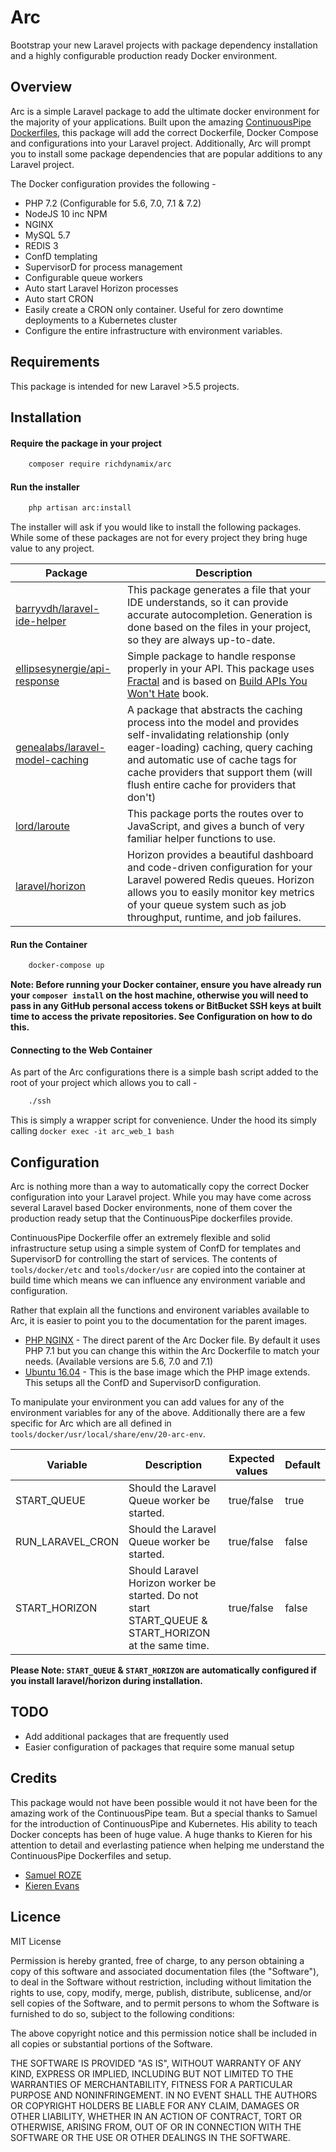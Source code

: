 # Arc

Bootstrap your new Laravel projects with package dependency installation and a highly configurable production ready Docker environment.

## Overview

Arc is a simple Laravel package to add the ultimate docker environment for the majority of your applications. Built upon the amazing [ContinuousPipe Dockerfiles](https://github.com/continuouspipe/dockerfiles), this package will add the correct Dockerfile, Docker Compose and configurations into your Laravel project. Additionally, Arc will prompt you to install some package dependencies that are popular additions to any Laravel project.

The Docker configuration provides the following - 

- PHP 7.2 (Configurable for 5.6, 7.0, 7.1 & 7.2)
- NodeJS 10 inc NPM
- NGINX
- MySQL 5.7
- REDIS 3
- ConfD templating
- SupervisorD for process management
- Configurable queue workers
- Auto start Laravel Horizon processes
- Auto start CRON
- Easily create a CRON only container. Useful for zero downtime deployments to a Kubernetes cluster
- Configure the entire infrastructure with environment variables.

## Requirements

This package is intended for new Laravel >5.5 projects.

## Installation

#### Require the package in your project

```bash
    composer require richdynamix/arc
```
#### Run the installer
```bash
    php artisan arc:install
```

The installer will ask if you would like to install the following packages. While some of these packages are not for every project they bring huge value to any project.

Package | Description
--- | ---
[barryvdh/laravel-ide-helper](https://github.com/barryvdh/laravel-ide-helper) | This package generates a file that your IDE understands, so it can provide accurate autocompletion. Generation is done based on the files in your project, so they are always up-to-date.
[ellipsesynergie/api-response](https://github.com/ellipsesynergie/api-response) | Simple package to handle response properly in your API. This package uses [Fractal](https://github.com/thephpleague/fractal) and is based on [Build APIs You Won't Hate](https://leanpub.com/build-apis-you-wont-hate) book.
[genealabs/laravel-model-caching](https://github.com/genealabs/laravel-model-caching) | A package that abstracts the caching process into the model and provides self-invalidating relationship (only eager-loading) caching, query caching and automatic use of cache tags for cache providers that support them (will flush entire cache for providers that don't)
[lord/laroute](https://github.com/aaronlord/laroute) | This package ports the routes over to JavaScript, and gives a bunch of very familiar helper functions to use.
[laravel/horizon](https://github.com/laravel/horizon) | Horizon provides a beautiful dashboard and code-driven configuration for your Laravel powered Redis queues. Horizon allows you to easily monitor key metrics of your queue system such as job throughput, runtime, and job failures.

#### Run the Container

```bash
    docker-compose up
```

**Note: Before running your Docker container, ensure you have already run your `composer install` on the host machine, otherwise you will need to pass in any GitHub personal access tokens or BitBucket SSH keys at built time to access the private repositories. See Configuration on how to do this.**

#### Connecting to the Web Container

As part of the Arc configurations there is a simple bash script added to the root of your project which allows you to call -
```bash
    ./ssh
```
This is simply a wrapper script for convenience. Under the hood its simply calling `docker exec -it arc_web_1 bash`


## Configuration

Arc is nothing more than a way to automatically copy the correct Docker configuration into your Laravel project. While you may have come across several Laravel based Docker environments, none of them cover the production ready setup that the ContinuousPipe dockerfiles provide.

ContinuousPipe Dockerfile offer an extremely flexible and solid infrastructure setup using a simple system of ConfD for templates and SupervisorD for controlling the start of services. The contents of `tools/docker/etc` and `tools/docker/usr` are copied into the container at build time which means we can influence any environment variable and configuration.

Rather that explain all the functions and environent variables available to Arc, it is easier to point you to the documentation for the parent images.

- [PHP NGINX](https://github.com/continuouspipe/dockerfiles/tree/master/php/nginx) - The direct parent of the Arc Docker file. By default it uses PHP 7.1 but you can change this within the Arc Dockerfile to match your needs. (Available versions are 5.6, 7.0 and 7.1)
- [Ubuntu 16.04](https://github.com/continuouspipe/dockerfiles/tree/master/ubuntu/16.04) - This is the base image which the PHP image extends. This setups all the ConfD and SupervisorD configuration.

To manipulate your environment you can add values for any of the environment variables for any of the above. Additionally there are a few specific for Arc which are all defined in `tools/docker/usr/local/share/env/20-arc-env`.

Variable | Description | Expected values | Default
--- | --- | --- | ----
START_QUEUE | Should the Laravel Queue worker be started. | true/false | true
RUN_LARAVEL_CRON | Should the Laravel Queue worker be started. | true/false | false
START_HORIZON | Should Laravel Horizon worker be started. Do not start START_QUEUE & START_HORIZON at the same time. | true/false | false

**Please Note: `START_QUEUE` & `START_HORIZON` are automatically configured if you install laravel/horizon during installation.** 

## TODO

- Add additional packages that are frequently used
- Easier configuration of packages that require some manual setup

## Credits

This package would not have been possible would it not have been for the amazing work of the ContinuousPipe team. But a special thanks to Samuel for the introduction of ContinuousPipe and Kubernetes. His ability to teach Docker concepts has been of huge value. A huge thanks to Kieren for his attention to detail and everlasting patience when helping me understand the ContinuousPipe Dockerfiles and setup.

- [Samuel ROZE](https://github.com/sroze)
- [Kieren Evans](https://github.com/kierenevans)


## Licence

MIT License

Permission is hereby granted, free of charge, to any person obtaining a copy
of this software and associated documentation files (the "Software"), to deal
in the Software without restriction, including without limitation the rights
to use, copy, modify, merge, publish, distribute, sublicense, and/or sell
copies of the Software, and to permit persons to whom the Software is
furnished to do so, subject to the following conditions:

The above copyright notice and this permission notice shall be included in all
copies or substantial portions of the Software.

THE SOFTWARE IS PROVIDED "AS IS", WITHOUT WARRANTY OF ANY KIND, EXPRESS OR
IMPLIED, INCLUDING BUT NOT LIMITED TO THE WARRANTIES OF MERCHANTABILITY,
FITNESS FOR A PARTICULAR PURPOSE AND NONINFRINGEMENT. IN NO EVENT SHALL THE
AUTHORS OR COPYRIGHT HOLDERS BE LIABLE FOR ANY CLAIM, DAMAGES OR OTHER
LIABILITY, WHETHER IN AN ACTION OF CONTRACT, TORT OR OTHERWISE, ARISING FROM,
OUT OF OR IN CONNECTION WITH THE SOFTWARE OR THE USE OR OTHER DEALINGS IN THE
SOFTWARE.